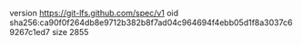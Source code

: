 version https://git-lfs.github.com/spec/v1
oid sha256:ca90f0f264db8e9712b382b8f7ad04c964694f4ebb05d1f8a3037c69267c1ed7
size 2855
